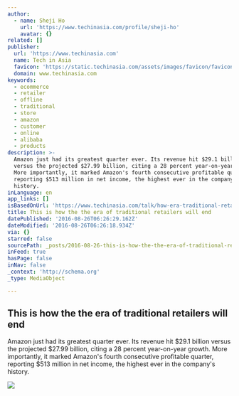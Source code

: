 ```yaml
---
author:
  - name: Sheji Ho
    url: 'https://www.techinasia.com/profile/sheji-ho'
    avatar: {}
related: []
publisher:
  url: 'https://www.techinasia.com'
  name: Tech in Asia
  favicon: 'https://static.techinasia.com/assets/images/favicon/favicon.ico'
  domain: www.techinasia.com
keywords:
  - ecommerce
  - retailer
  - offline
  - traditional
  - store
  - amazon
  - customer
  - online
  - alibaba
  - products
description: >-
  Amazon just had its greatest quarter ever. Its revenue hit $29.1 billion
  versus the projected $27.99 billion, citing a 28 percent year-on-year growth.
  More importantly, it marked Amazon's fourth consecutive profitable quarter,
  reporting $513 million in net income, the highest ever in the company's
  history.
inLanguage: en
app_links: []
isBasedOnUrl: 'https://www.techinasia.com/talk/how-era-traditional-retailers-end'
title: This is how the the era of traditional retailers will end
datePublished: '2016-08-26T06:26:29.162Z'
dateModified: '2016-08-26T06:26:18.934Z'
via: {}
starred: false
sourcePath: _posts/2016-08-26-this-is-how-the-the-era-of-traditional-retailers-will-end.md
inFeed: true
hasPage: false
inNav: false
_context: 'http://schema.org'
_type: MediaObject

---
```

<article style=""><h1>This is how the the era of traditional retailers will end</h1><p>Amazon just had its greatest quarter ever. Its revenue hit $29.1 billion versus the projected $27.99 billion, citing a 28 percent year-on-year growth. More importantly, it marked Amazon's fourth consecutive profitable quarter, reporting $513 million in net income, the highest ever in the company's history.</p><img src="http://ecommerceiq.asia/wp-content/uploads/2016/08/02-stock-1.png" /></article>